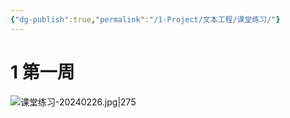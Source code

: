 ```yaml
---
{"dg-publish":true,"permalink":"/1-Project/文本工程/课堂练习/"}
---
```


# 1 第一周
![课堂练习-20240226.jpg|275](/img/user/5-Attachment/Image/%E8%AF%BE%E5%A0%82%E7%BB%83%E4%B9%A0-20240226.jpg)

